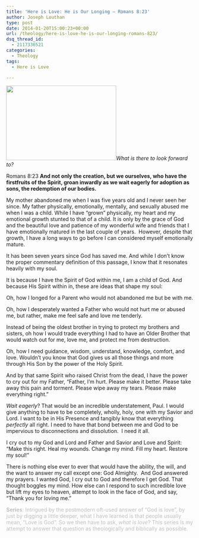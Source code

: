 ```yaml
---
title: 'Here is Love: He is Our Longing – Romans 8:23'
author: Joseph Louthan
type: post
date: 2014-01-20T15:00:23+00:00
url: /theology/here-is-love-he-is-our-longing-romans-823/
dsq_thread_id:
  - 2117336521
categories:
  - Theology
tags:
  - Here is Love

---
```

_<img class="alignright" src="https://i1.wp.com/2.bp.blogspot.com/-CIjokVY1aN0/UFCyhA9GYnI/AAAAAAAADJc/KOenAtr8Rxc/s1600/kid%2Blooking%2Bout%2Bwindow.jpg?resize=296%2C201" alt="" width="296" height="201" data-recalc-dims="1" />What is there to look forward to?_

Romans 8:23 **And not only the creation, but we ourselves, who have the firstfruits of the Spirit, groan inwardly as we wait eagerly for adoption as sons, the redemption of our bodies.**

My mother abandoned me when I was five years old and I never seen her since. My father physically, emotionally, mentally, and sexually abused me when I was a child. While I have “grown” physically, my heart and my emotional growth stunted to that of a child. It is only by the grace of God and the beautiful love and patience of my wonderful wife and friends that I have emotionally matured in the last couple of years.  However, despite that growth, I have a long ways to go before I can considered myself emotionally mature.

It has been seven years since God has saved me. And while I don’t know the proper commentary definition of this passage, I know that it resonates heavily with my soul.

It is because I have the Spirit of God within me, I am a child of God. And because His Spirit within in, these are ideas that shape my soul:

Oh, how I longed for a Parent who would not abandoned me but be with me.

Oh, how I desperately wanted a Father who would not hurt me or abused me, but rather, make me feel safe and love me tenderly.

Instead of being the oldest brother in trying to protect my brothers and sisters, oh how I would trade everything I had to have an Older Brother that would watch out for me, love me, and protect me from destruction.

Oh, how I need guidance, wisdom, understand, knowledge, comfort, and love. Wouldn’t you know that God gives us all those things and more through His Son by the power of the Holy Spirit.

And by that same Spirit who raised Christ from the dead, I have the power to cry out for my Father, “Father, I&#8217;m hurt. Please make it better. Please take away this pain and torment. Please wipe away my tears. Please make everything right.”

_Wait eagerly_? That would be an incredible understatement, Paul. I would give anything to have to be completely, wholly, holy, one with my Savior and Lord. I want to be in His Presence and tangibly know that everything _perfectly_ all right. I need to have that bond between me and God to be impervious to disconnections and dissolution.  I need it all.

I cry out to my God and Lord and Father and Savior and Love and Spirit: “Make this right. Heal my wounds. Change my mind. Fill my heart. Restore my soul!”

There is nothing else ever to ever that would have the ability, the will, and the want to answer my call except one: God Almighty.  And God answered my prayers. I wanted God, I cry out to God and therefore I get God. That thought boggles my mind. How else can I respond to such incredible love but lift my eyes to heaven, attempt to look in the face of God, and say, “Thank you for loving me.”

<span style="color: #c0c0c0;"><b>Series</b>: Intrigued by the postmodern oft-used answer of “God is love”, by just by digging a little deeper, what I have learned is that people usually mean, “Love is God”. So we then have to ask, <i>what is love</i>? This series is my attempt to answer that question as theologically and biblically as possible.</span>
